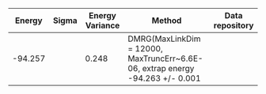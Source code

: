 |       Energy          |  Sigma          | Energy Variance  |  Method                                                          | Data repository                |
| ----------------------| ----------------| -----------------|------------------------------------------------------------------|------------------------------- |
|     -94.257           |                 |0.248             |   DMRG(MaxLinkDim = 12000, MaxTruncErr~6.6E-06, extrap energy -94.263 +/- 0.001 |                                                           | 

